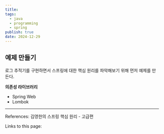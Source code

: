 ```yaml
---
title: 
tags:
  - java
  - programming
  - spring
publish: true
date: 2024-12-29
---
```

## 예제 만들기
로그 추적기를 구현하면서 스프링에 대한 핵심 원리를 파악해보기 위해 먼저 예제를 만든다.

**의존성 라이브러리**
- Spring Web
- Lombok


---
References: 김영한의 스프링 핵심 원리 - 고급편

Links to this page: 